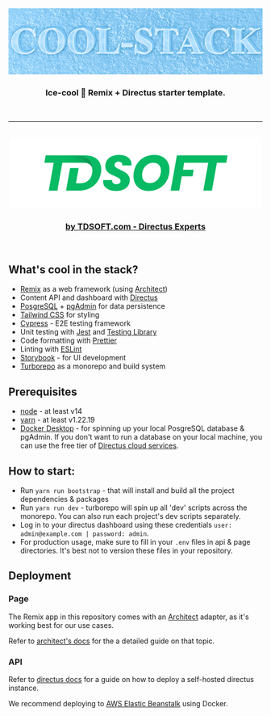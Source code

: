 <div align="center">
<img src="./page/public/images/cool-stack-cover.png" alt="Cool-Stack Cover" />
</div>

<h3 align="center">
   Ice-cool 🧊 Remix + Directus starter template.
</h3>

<br/>
<hr/>
<br/>

<div align="center">
    <a href="https://www.tdsoft.com">
        <img src="./page/public/images/tdsoft-logo.png" alt="TDSOFT Logo" />
    </a>
</div>

<h3 align="center">
   <a href="https://www.tdsoft.com">by TDSOFT.com - Directus Experts</a>
</h3>

<br/>

## What's cool in the stack?

-   [Remix](https://remix.run/) as a web framework (using [Architect](https://arc.codes/))
-   Content API and dashboard with [Directus](https://directus.io/)
-   [PosgreSQL](https://www.postgresql.org/) + [pgAdmin](https://www.pgadmin.org/) for data persistence
-   [Tailwind CSS](https://tailwindcss.com/) for styling
-   [Cypress](https://cypress.io) - E2E testing framework
-   Unit testing with [Jest](https://jestjs.io/) and [Testing Library](https://testing-library.com)
-   Code formatting with [Prettier](https://prettier.io)
-   Linting with [ESLint](https://eslint.org)
-   [Storybook](https://storybook.js.org/) - for UI development
-   [Turborepo](https://turbo.build/repo) as a monorepo and build system

## Prerequisites

-   [node](https://nodejs.org/) - at least v14
-   [yarn](https://yarnpkg.com/) - at least v1.22.19
-   [Docker Desktop](https://docs.docker.com/desktop/) - for spinning up your local PosgreSQL database & pgAdmin. If you don't want to run a database on your local machine, you can use the free tier of [Directus cloud services](https://directus.cloud/).

## How to start:

-   Run `yarn run bootstrap` - that will install and build all the project dependencies & packages
-   Run `yarn run dev` - turborepo will spin up all 'dev' scripts across the monorepo. You can also run each project's dev scripts separately.
-   Log in to your directus dashboard using these credentials `user: admin@example.com | password: admin`.
-   For production usage, make sure to fill in your `.env` files in api & page directories. It's best not to version these files in your repository.

## Deployment

### Page

The Remix app in this repository comes with an [Architect](https://arc.codes/) adapter, as it's working best for our use cases.

Refer to [architect's docs](https://arc.codes/docs/en/reference/cli/deploy) for the a detailed guide on that topic.

### API

Refer to [directus docs](https://docs.directus.io/self-hosted/quickstart.html) for a guide on how to deploy a self-hosted directus instance.

We recommend deploying to [AWS Elastic Beanstalk](https://docs.aws.amazon.com/elasticbeanstalk/latest/dg/create_deploy_nodejs.html) using Docker.
